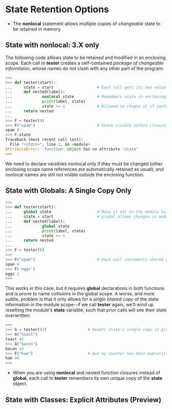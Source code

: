 # State Retention Options

- The **nonlocal** statement allows multiple copies of *changeable* state to be retained in memory.

## State with nonlocal: 3.X only

The following code alllows state to be retained and modified in an enclosing scope. Each call to **tester** creates a self-contained *package of changeable informtaion*, whose names do not clash with any other part of the program:


```py
>>> 
>>> def tester(start):
...     state = start                   # Each call gets its own value
...     def nested(label):
...             nonlocal state          # Remembers state in enclosing scope
...             print(label, state)
...             state += 1              # Allowed to chagne it if nonlocal
...     return nested
... 
>>> F = tester(0)
>>> F("spam")                           # State visible within closure only
spam 0
>>> F.state
Traceback (most recent call last):
  File "<stdin>", line 1, in <module>
AttributeError: 'function' object has no attribute 'state'
>>> 
```

We need to declare varaibles nonlocal only if they must be changed (other enclosing scope name references are automatically retained as usual), and nonlocal names are still not visible outside the enclosing function.


## State with Globals: A Single Copy Only


```py
>>> 
>>> def tester(start):
...     global state                    # Move it out to the module to change it
...     state = start                   # global allows changes in modules scope
...     def nested(label):
...             global state
...             print(label, state)
...             state += 1
...     return nested
... 
>>> F = tester(0)
>>> 
>>> F("spam")                           # Each call increments shared global state
spam 0
>>> F('eggs')
eggs 1
>>> 
```

This works in this case, but it requires **global** declarations in both functions and is prone to name collisions in the global scope. A worse, and more subtle, problem is that it only allows for a *single shared copy* of the state information in the module scope--if we call **tester** again, we'll wind up resetting the module's **state** variable, such that prior calls will see their state overwritten:

```py
>>> 
>>> G = tester(42)                  # Resets state's single copy in global scope
>>> G("toast")
toast 42
>>> G("bacon")
bacon 43
>>> F("ham")                        # But my counter has been overwritten!
ham 44
>>> 
```

- When you are using **nonlocal** and nested function closures instead of **global**, each call to **tester** remembers its own unique copy of the **state** object.


## State with Classes: Explicit Attributes (Preview)